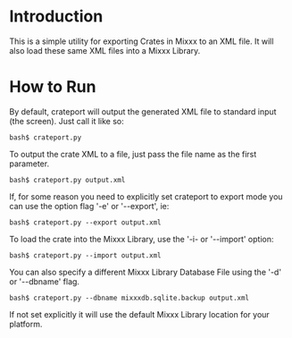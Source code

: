 # Introduction #

This is a simple utility for exporting Crates in Mixxx to an XML file. It will
also load these same XML files into a Mixxx Library.

# How to Run #

By default, crateport will output the generated XML file to standard input
(the screen). Just call it like so:

    bash$ crateport.py

To output the crate XML to a file, just pass the file name as the first
parameter.

    bash$ crateport.py output.xml

If, for some reason you need to explicitly set crateport to export mode you
can use the option flag '-e' or '--export', ie:

    bash$ crateport.py --export output.xml

To load the crate into the Mixxx Library, use the '-i- or '--import' option:

    bash$ crateport.py --import output.xml

You can also specify a different Mixxx Library Database File using the '-d' or
'--dbname' flag.

    bash$ crateport.py --dbname mixxxdb.sqlite.backup output.xml

If not set explicitly it will use the default Mixxx Library location for your
platform.

